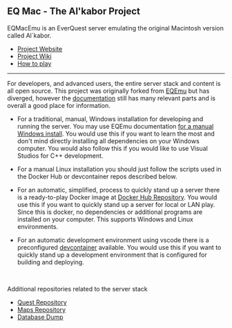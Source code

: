 ## EQ Mac - The Al'kabor Project

EQMacEmu is an EverQuest server emulating the original Macintosh version called Al`kabor.

- [Project Website](https://www.takproject.net/)
- [Project Wiki](https://wiki.takp.info/index.php/Main_Page)
- [How to play](https://wiki.takp.info/index.php/Getting_Started)

---

For developers, and advanced users, the entire server stack and content is all open source. This project was originally forked from [EQEmu](https://github.com/EQEmu) but has diverged, however the [documentation](https://docs.eqemu.io/) still has many relevant parts and is overall a good place for information. 


- For a traditional, manual, Windows installation for developing and running the server. You may use EQEmu documentation [for a manual Windows install](https://docs.eqemu.io/server/installation/ground-up-windows-install/). You would use this if you want to learn the most and don't mind directly installing all dependencies on your Windows computer. You would also follow this if you would like to use Visual Studios for C++ development.

- For a manual Linux installation you should just follow the scripts used in the Docker Hub or devcontainer repos described below.

- For an automatic, simplified, process to quickly stand up a server there is a ready-to-play Docker image at [Docker Hub Repository](https://github.com/jcon321/EQMacEmuDockerHub). You would use this if you want to quickly stand up a server for local or LAN play. Since this is docker, no dependencies or additional programs are installed on your computer. This supports Windows and Linux environments.

- For an automatic development environment using vscode there is a preconfigured [devcontainer](https://github.com/EQMacEmu/Server/tree/main/.devcontainer) available. You would use this if you want to quickly stand up a development environment that is configured for building and deploying. 

&nbsp;

Additional repositories related to the server stack
- [Quest Repository](https://github.com/EQMacEmu/quests)
- [Maps Repository](https://github.com/EQMacEmu/Maps)
- [Database Dump](https://github.com/EQMacEmu/Server/tree/main/utils/sql/database_full)
